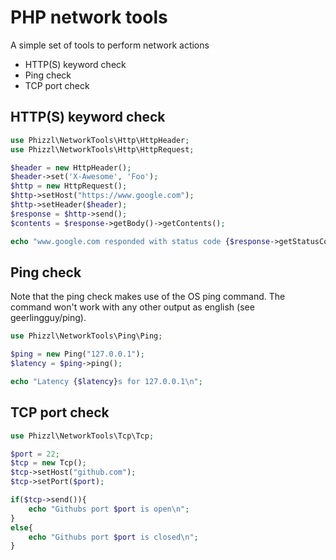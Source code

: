 PHP network tools
=================

A simple set of tools to perform network actions

* HTTP(S) keyword check
* Ping check
* TCP port check


## HTTP(S) keyword check
```php
use Phizzl\NetworkTools\Http\HttpHeader;
use Phizzl\NetworkTools\Http\HttpRequest;

$header = new HttpHeader();
$header->set('X-Awesome', 'Foo');
$http = new HttpRequest();
$http->setHost("https://www.google.com");
$http->setHeader($header);
$response = $http->send();
$contents = $response->getBody()->getContents();

echo "www.google.com responded with status code {$response->getStatusCode()}\n";
```

## Ping check
Note that the ping check makes use of the OS ping command. The command won't work with any other output as english (see geerlingguy/ping).
```php
use Phizzl\NetworkTools\Ping\Ping;

$ping = new Ping("127.0.0.1");
$latency = $ping->ping();

echo "Latency {$latency}s for 127.0.0.1\n";
```

## TCP port check
```php
use Phizzl\NetworkTools\Tcp\Tcp;

$port = 22;
$tcp = new Tcp();
$tcp->setHost("github.com");
$tcp->setPort($port);

if($tcp->send()){
    echo "Githubs port $port is open\n";
}
else{
    echo "Githubs port $port is closed\n";
}
```